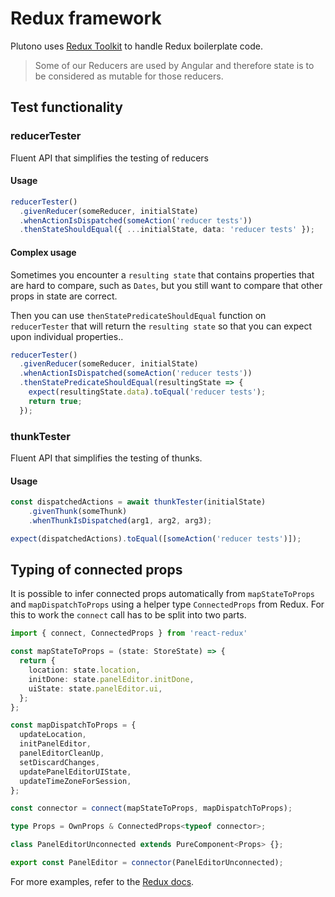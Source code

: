 # Redux framework

Plutono uses [Redux Toolkit](https://redux-toolkit.js.org/) to handle Redux boilerplate code.
> Some of our Reducers are used by Angular and therefore state is to be considered as mutable for those reducers.

## Test functionality

### reducerTester

Fluent API that simplifies the testing of reducers

#### Usage

```typescript
reducerTester()
  .givenReducer(someReducer, initialState)
  .whenActionIsDispatched(someAction('reducer tests'))
  .thenStateShouldEqual({ ...initialState, data: 'reducer tests' });
```

#### Complex usage
Sometimes you encounter a `resulting state` that contains properties that are hard to compare, such as `Dates`, but you still want to compare that other props in state are correct.

Then you can use `thenStatePredicateShouldEqual` function on `reducerTester` that will return the `resulting state` so that you can expect upon individual properties..

```typescript
reducerTester()
  .givenReducer(someReducer, initialState)
  .whenActionIsDispatched(someAction('reducer tests'))
  .thenStatePredicateShouldEqual(resultingState => {
    expect(resultingState.data).toEqual('reducer tests');
    return true;  
  });
```

### thunkTester

Fluent API that simplifies the testing of thunks.

#### Usage

```typescript
const dispatchedActions = await thunkTester(initialState)
    .givenThunk(someThunk)
    .whenThunkIsDispatched(arg1, arg2, arg3);

expect(dispatchedActions).toEqual([someAction('reducer tests')]);
```

## Typing of connected props

It is possible to infer connected props automatically from `mapStateToProps` and `mapDispatchToProps` using a helper type `ConnectedProps` from Redux. For this to work the `connect` call has to be split into two parts.

```typescript
import { connect, ConnectedProps } from 'react-redux'

const mapStateToProps = (state: StoreState) => {
  return {
    location: state.location,
    initDone: state.panelEditor.initDone,
    uiState: state.panelEditor.ui,
  };
};

const mapDispatchToProps = {
  updateLocation,
  initPanelEditor,
  panelEditorCleanUp,
  setDiscardChanges,
  updatePanelEditorUIState,
  updateTimeZoneForSession,
};

const connector = connect(mapStateToProps, mapDispatchToProps);

type Props = OwnProps & ConnectedProps<typeof connector>;

class PanelEditorUnconnected extends PureComponent<Props> {};

export const PanelEditor = connector(PanelEditorUnconnected);
```
For more examples, refer to the [Redux docs](https://react-redux.js.org/using-react-redux/static-typing#inferring-the-connected-props-automatically).
